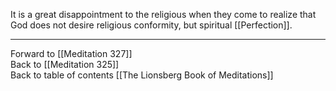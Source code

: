 It is a great disappointment to the religious when they come to realize that God does not desire religious conformity, but spiritual [[Perfection]]. 

___

Forward to [[Meditation 327]]  
Back to [[Meditation 325]]  
Back to table of contents [[The Lionsberg Book of Meditations]]  